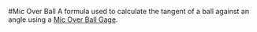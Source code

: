 #Mic Over Ball
A formula used to calculate the tangent of a ball against an angle using a [Mic Over Ball Gage](http://www.danco.com.sg/cameron.htm).
